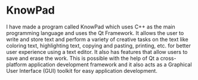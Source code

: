 # KnowPad
I have made a program called KnowPad which uses C++ as the main programming language and uses the Qt Framework. It allows the user to write and store text and perform a variety of creative tasks on the text like
coloring text, highlighting text, copying and pasting, printing, etc. for better user experience using a text editor. It also has features that allow users to save and erase the work. This is
possible with the help of Qt a cross-platform application development framework and it also acts as a Graphical User Interface (GUI) toolkit for easy application development.

